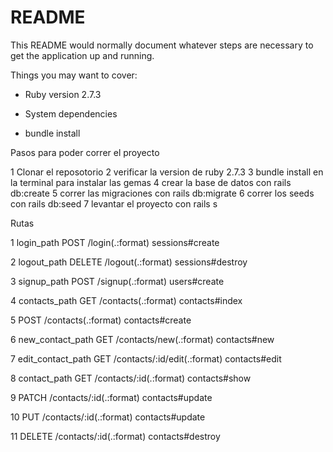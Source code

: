 # README

This README would normally document whatever steps are necessary to get the
application up and running.

Things you may want to cover:

* Ruby version 2.7.3

* System dependencies

- bundle install

Pasos para poder correr el proyecto

1 Clonar el reposotorio
2 verificar la version de ruby 2.7.3
3 bundle install en la terminal para instalar las gemas
4 crear la base de datos con rails db:create
5 correr las migraciones con rails db:migrate
6 correr los seeds con rails db:seed
7 levantar el proyecto con rails s

Rutas

1 login_path	POST	/login(.:format)	    sessions#create

2 logout_path	DELETE	/logout(.:format)	    sessions#destroy

3 signup_path	POST	/signup(.:format)	    users#create

4 contacts_path	GET	   /contacts(.:format)	    contacts#index

5 POST	              /contacts(.:format)	    contacts#create

6 new_contact_path	GET	/contacts/new(.:format)	contacts#new

7 edit_contact_path	GET	/contacts/:id/edit(.:format)	contacts#edit

8 contact_path	GET	/contacts/:id(.:format)	 contacts#show

9 PATCH	/contacts/:id(.:format)	 contacts#update

10 PUT	/contacts/:id(.:format)	 contacts#update

11 DELETE	/contacts/:id(.:format)	 contacts#destroy

